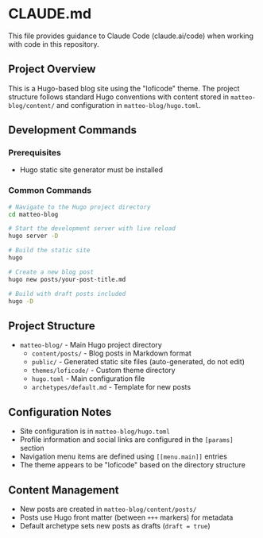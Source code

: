 # CLAUDE.md

This file provides guidance to Claude Code (claude.ai/code) when working with code in this repository.

## Project Overview

This is a Hugo-based blog site using the "loficode" theme. The project structure follows standard Hugo conventions with content stored in `matteo-blog/content/` and configuration in `matteo-blog/hugo.toml`.

## Development Commands

### Prerequisites
- Hugo static site generator must be installed

### Common Commands

```bash
# Navigate to the Hugo project directory
cd matteo-blog

# Start the development server with live reload
hugo server -D

# Build the static site
hugo

# Create a new blog post
hugo new posts/your-post-title.md

# Build with draft posts included
hugo -D
```

## Project Structure

- `matteo-blog/` - Main Hugo project directory
  - `content/posts/` - Blog posts in Markdown format
  - `public/` - Generated static site files (auto-generated, do not edit)
  - `themes/loficode/` - Custom theme directory
  - `hugo.toml` - Main configuration file
  - `archetypes/default.md` - Template for new posts

## Configuration Notes

- Site configuration is in `matteo-blog/hugo.toml`
- Profile information and social links are configured in the `[params]` section
- Navigation menu items are defined using `[[menu.main]]` entries
- The theme appears to be "loficode" based on the directory structure

## Content Management

- New posts are created in `matteo-blog/content/posts/`
- Posts use Hugo front matter (between `+++` markers) for metadata
- Default archetype sets new posts as drafts (`draft = true`)